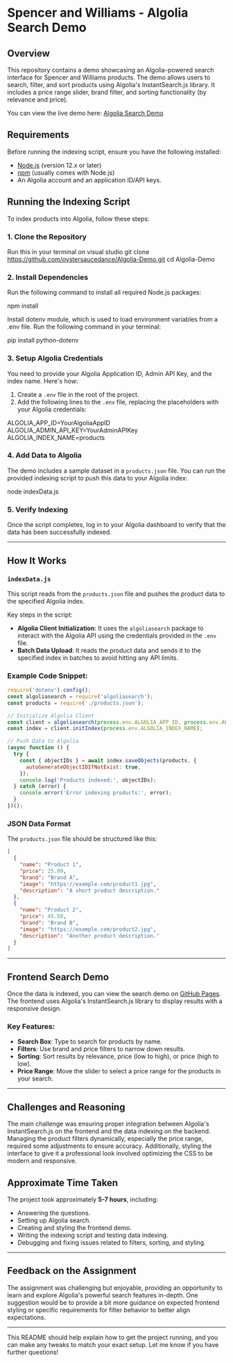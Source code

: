 # Spencer and Williams - Algolia Search Demo

## Overview

This repository contains a demo showcasing an Algolia-powered search interface for Spencer and Williams products. The demo allows users to search, filter, and sort products using Algolia's InstantSearch.js library. It includes a price range slider, brand filter, and sorting functionality (by relevance and price).

You can view the live demo here: [Algolia Search Demo](https://oystersaucedance.github.io/Algolia-Demo/)

## Requirements

Before running the indexing script, ensure you have the following installed:

- [Node.js](https://nodejs.org/) (version 12.x or later)
- [npm](https://www.npmjs.com/) (usually comes with Node.js)
- An Algolia account and an application ID/API keys. 

## Running the Indexing Script

To index products into Algolia, follow these steps:

### 1. Clone the Repository

Run this in your terminal on visual studio
git clone https://github.com/oystersaucedance/Algolia-Demo.git
cd Algolia-Demo


### 2. Install Dependencies

Run the following command to install all required Node.js packages:

npm install

Install dotenv module, which is used to load environment variables from a .env file. Run the following command in your terminal:

pip install python-dotenv

### 3. Setup Algolia Credentials

You need to provide your Algolia Application ID, Admin API Key, and the index name. Here's how:

1. Create a `.env` file in the root of the project.
2. Add the following lines to the `.env` file, replacing the placeholders with your Algolia credentials:

ALGOLIA_APP_ID=YourAlgoliaAppID
ALGOLIA_ADMIN_API_KEY=YourAdminAPIKey
ALGOLIA_INDEX_NAME=products

### 4. Add Data to Algolia

The demo includes a sample dataset in a `products.json` file. You can run the provided indexing script to push this data to your Algolia index:

node indexData.js


### 5. Verify Indexing

Once the script completes, log in to your Algolia dashboard to verify that the data has been successfully indexed.

---

## How It Works

### `indexData.js`

This script reads from the `products.json` file and pushes the product data to the specified Algolia index.

Key steps in the script:

- **Algolia Client Initialization**: It uses the `algoliasearch` package to interact with the Algolia API using the credentials provided in the `.env` file.
- **Batch Data Upload**: It reads the product data and sends it to the specified index in batches to avoid hitting any API limits.

### Example Code Snippet:

```javascript
require('dotenv').config();
const algoliasearch = require('algoliasearch');
const products = require('./products.json');

// Initialize Algolia Client
const client = algoliasearch(process.env.ALGOLIA_APP_ID, process.env.ALGOLIA_ADMIN_API_KEY);
const index = client.initIndex(process.env.ALGOLIA_INDEX_NAME);

// Push Data to Algolia
(async function () {
  try {
    const { objectIDs } = await index.saveObjects(products, {
      autoGenerateObjectIDIfNotExist: true,
    });
    console.log('Products indexed:', objectIDs);
  } catch (error) {
    console.error('Error indexing products:', error);
  }
})();
```

### JSON Data Format

The `products.json` file should be structured like this:

```json
[
  {
    "name": "Product 1",
    "price": 25.99,
    "brand": "Brand A",
    "image": "https://example.com/product1.jpg",
    "description": "A short product description."
  },
  {
    "name": "Product 2",
    "price": 45.50,
    "brand": "Brand B",
    "image": "https://example.com/product2.jpg",
    "description": "Another product description."
  }
]
```

---

## Frontend Search Demo

Once the data is indexed, you can view the search demo on [GitHub Pages](https://oystersaucedance.github.io/Algolia-Demo/). 
The frontend uses Algolia's InstantSearch.js library to display results with a responsive design.

### Key Features:

- **Search Box**: Type to search for products by name.
- **Filters**: Use brand and price filters to narrow down results.
- **Sorting**: Sort results by relevance, price (low to high), or price (high to low).
- **Price Range**: Move the slider to select a price range for the products in your search.

---

## Challenges and Reasoning

The main challenge was ensuring proper integration between Algolia's InstantSearch.js on the frontend and the data indexing on the backend. 
Managing the product filters dynamically, especially the price range, required some adjustments to ensure accuracy. 
Additionally, styling the interface to give it a professional look involved optimizing the CSS to be modern and responsive.

## Approximate Time Taken

The project took approximately **5-7 hours**, including:
- Answering the questions.
- Setting up Algolia search.
- Creating and styling the frontend demo.
- Writing the indexing script and testing data indexing.
- Debugging and fixing issues related to filters, sorting, and styling.

---

## Feedback on the Assignment

The assignment was challenging but enjoyable, providing an opportunity to learn and explore Algolia's powerful search features in-depth. 
One suggestion would be to provide a bit more guidance on expected frontend styling or specific requirements for filter behavior to better align expectations.

---

This README should help explain how to get the project running, and you can make any tweaks to match your exact setup. Let me know if you have further questions!

